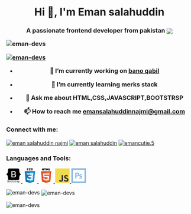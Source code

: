 <h1 align="center">Hi 👋, I'm Eman salahuddin</h1>
<h3 align="center">A passionate frontend developer from pakistan</h>
<img  align="center" widht="400px" src="https://cdn.dribbble.com/users/2851002/screenshots/7736965/homew_2_still_2x.gif?compress=1&resize=400x300">
<p align="left"> <img src="https://komarev.com/ghpvc/?username=eman-devs&label=Profile%20views&color=0e75b6&style=flat" alt="eman-devs" /> </p>

<p align="left"> <a href="https://github.com/ryo-ma/github-profile-trophy"><img src="https://github-profile-trophy.vercel.app/?username=eman-devs" alt="eman-devs" /></a> </p>

- 🔭 I’m currently working on [bano qabil](Eman-devs/html-code)

- 🌱 I’m currently learning **merks stack**

- 💬 Ask me about **HTML,CSS,JAVASCRIPT,BOOTSTRSP**

- 📫 How to reach me **emansalahuddinnajmi@gmail.com**

<h3 align="left">Connect with me:</h3>
<p align="left">
<a href="https://linkedin.com/in/eman salahuddin najmi" target="blank"><img align="center" src="https://raw.githubusercontent.com/rahuldkjain/github-profile-readme-generator/master/src/images/icons/Social/linked-in-alt.svg" alt="eman salahuddin najmi" height="30" width="40" /></a>
<a href="https://fb.com/eman salahuddin" target="blank"><img align="center" src="https://raw.githubusercontent.com/rahuldkjain/github-profile-readme-generator/master/src/images/icons/Social/facebook.svg" alt="eman salahuddin" height="30" width="40" /></a>
<a href="https://instagram.com/emancutie.5" target="blank"><img align="center" src="https://raw.githubusercontent.com/rahuldkjain/github-profile-readme-generator/master/src/images/icons/Social/instagram.svg" alt="emancutie.5" height="30" width="40" /></a>
</p>

<h3 align="left">Languages and Tools:</h3>
<p align="left"> <a href="https://getbootstrap.com" target="_blank" rel="noreferrer"> <img src="https://raw.githubusercontent.com/devicons/devicon/master/icons/bootstrap/bootstrap-plain-wordmark.svg" alt="bootstrap" width="40" height="40"/> </a> <a href="https://www.w3schools.com/css/" target="_blank" rel="noreferrer"> <img src="https://raw.githubusercontent.com/devicons/devicon/master/icons/css3/css3-original-wordmark.svg" alt="css3" width="40" height="40"/> </a> <a href="https://www.w3.org/html/" target="_blank" rel="noreferrer"> <img src="https://raw.githubusercontent.com/devicons/devicon/master/icons/html5/html5-original-wordmark.svg" alt="html5" width="40" height="40"/> </a> <a href="https://developer.mozilla.org/en-US/docs/Web/JavaScript" target="_blank" rel="noreferrer"> <img src="https://raw.githubusercontent.com/devicons/devicon/master/icons/javascript/javascript-original.svg" alt="javascript" width="40" height="40"/> </a> <a href="https://www.photoshop.com/en" target="_blank" rel="noreferrer"> <img src="https://raw.githubusercontent.com/devicons/devicon/master/icons/photoshop/photoshop-line.svg" alt="photoshop" width="40" height="40"/> </a> </p>

<p><img align="left" src="https://github-readme-stats.vercel.app/api/top-langs?username=eman-devs&show_icons=true&locale=en&layout=compact" alt="eman-devs" /></p>

<p>&nbsp;<img align="center" src="https://github-readme-stats.vercel.app/api?username=eman-devs&show_icons=true&locale=en" alt="eman-devs" /></p>

<p><img align="center" src="https://github-readme-streak-stats.herokuapp.com/?user=eman-devs&" alt="eman-devs" /></p>
